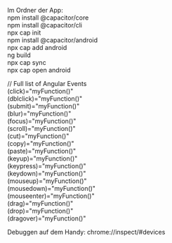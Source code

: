 Im Ordner der App:  
npm install @capacitor/core  
npm install @capacitor/cli  
npx cap init  
npm install @capacitor/android  
npx cap add android  
ng build  
npx cap sync  
npx cap open android

// Full list of Angular Events  
(click)="myFunction()"  
(dblclick)="myFunction()"  
(submit)="myFunction()"  
(blur)="myFunction()"  
(focus)="myFunction()"  
(scroll)="myFunction()"  
(cut)="myFunction()"  
(copy)="myFunction()"  
(paste)="myFunction()"  
(keyup)="myFunction()"  
(keypress)="myFunction()"  
(keydown)="myFunction()"  
(mouseup)="myFunction()"  
(mousedown)="myFunction()"  
(mouseenter)="myFunction()"  
(drag)="myFunction()"  
(drop)="myFunction()"  
(dragover)="myFunction()"

Debuggen auf dem Handy:
chrome://inspect/#devices
